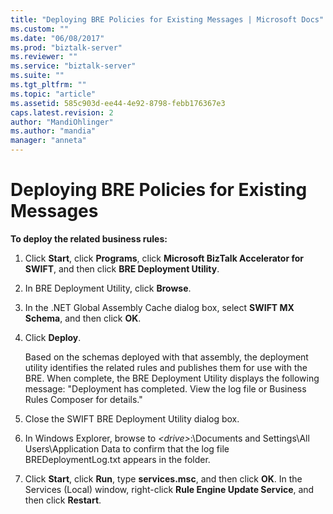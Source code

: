 ```yaml
---
title: "Deploying BRE Policies for Existing Messages | Microsoft Docs"
ms.custom: ""
ms.date: "06/08/2017"
ms.prod: "biztalk-server"
ms.reviewer: ""
ms.service: "biztalk-server"
ms.suite: ""
ms.tgt_pltfrm: ""
ms.topic: "article"
ms.assetid: 585c903d-ee44-4e92-8798-febb176367e3
caps.latest.revision: 2
author: "MandiOhlinger"
ms.author: "mandia"
manager: "anneta"
---
```

# Deploying BRE Policies for Existing Messages
**To deploy the related business rules:**  
  
1.  Click **Start**, click **Programs**, click **Microsoft BizTalk Accelerator for SWIFT**, and then click **BRE Deployment Utility**.  
  
2.  In BRE Deployment Utility, click **Browse**.  
  
3.  In the .NET Global Assembly Cache dialog box, select **SWIFT MX Schema**, and then click **OK**.  
  
4.  Click **Deploy**.  
  
     Based on the schemas deployed with that assembly, the deployment utility identifies the related rules and publishes them for use with the BRE. When complete, the BRE Deployment Utility displays the following message: "Deployment has completed. View the log file or Business Rules Composer for details."  
  
5.  Close the SWIFT BRE Deployment Utility dialog box.  
  
6.  In Windows Explorer, browse to *\<drive>*:\Documents and Settings\All Users\Application Data to confirm that the log file BREDeploymentLog.txt appears in the folder.  
  
7.  Click **Start**, click **Run**, type **services.msc**, and then click **OK**. In the Services (Local) window, right-click **Rule Engine Update Service**, and then click **Restart**.